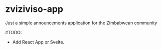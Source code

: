 # zviziviso-app
Just a simple announcements application for the Zimbabwean community

#TODO: 
- Add React App or Svelte.